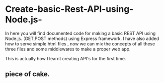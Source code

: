 # Create-basic-Rest-API-using-Node.js-
In here you will find documented code for making a basic REST API using Node.js. (GET,POST methods) using Express framework.
I have also added how to serve simple html files , now we can mix the concepts of all these three files and some middlewares to make 
a proper web app.

This is actually how I learnt creating API's for the first time.
## piece of cake.
